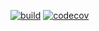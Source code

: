 [![build](https://github.com/Star-Academy/Summer1404-SE-Team03/actions/workflows/buildPipeline.yml/badge.svg?branch=Phase06)](https://github.com/Star-Academy/Summer1404-SE-Team03/actions/workflows/buildPipeline.yml)
[![codecov](https://codecov.io/gh/Star-Academy/Summer1404-SE-Team03/branch/Phase06/graph/badge.svg?token=7SI3N9O51S)](https://codecov.io/gh/Star-Academy/Summer1404-SE-Team03)